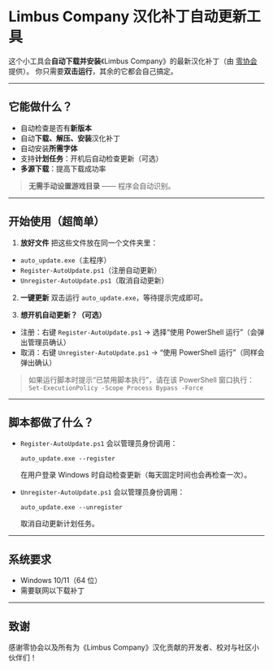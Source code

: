 # Limbus Company 汉化补丁自动更新工具

这个小工具会**自动下载并安装**《Limbus Company》的最新汉化补丁（由 [零协会](https://github.com/LocalizeLimbusCompany/LocalizeLimbusCompany) 提供）。
你只需要**双击运行**，其余的它都会自己搞定。

---

## 它能做什么？

* 自动检查是否有**新版本**
* 自动**下载、解压、安装**汉化补丁
* 自动安装**所需字体**
* 支持**计划任务**：开机后自动检查更新（可选）
* **多源下载**：提高下载成功率

> **无需手动设置游戏目录** —— 程序会自动识别。

---

## 开始使用（超简单）

1. **放好文件**
   把这些文件放在同一个文件夹里：

* `auto_update.exe`（主程序）
* `Register-AutoUpdate.ps1`（注册自动更新）
* `Unregister-AutoUpdate.ps1`（取消自动更新）

2. **一键更新**
   双击运行 `auto_update.exe`，等待提示完成即可。

3. **想开机自动更新？（可选）**

* 注册：右键 `Register-AutoUpdate.ps1` → 选择“使用 PowerShell 运行”（会弹出管理员确认）
* 取消：右键 `Unregister-AutoUpdate.ps1` → “使用 PowerShell 运行”（同样会弹出确认）

> 如果运行脚本时提示“已禁用脚本执行”，请在该 PowerShell 窗口执行：
> `Set-ExecutionPolicy -Scope Process Bypass -Force`

---

## 脚本都做了什么？

* `Register-AutoUpdate.ps1` 会以管理员身份调用：

  ```
  auto_update.exe --register
  ```

  在用户登录 Windows 时自动检查更新（每天固定时间也会再检查一次）。

* `Unregister-AutoUpdate.ps1` 会以管理员身份调用：

  ```
  auto_update.exe --unregister
  ```

  取消自动更新计划任务。

---

## 系统要求

* Windows 10/11（64 位）
* 需要联网以下载补丁

---

## 致谢

感谢零协会以及所有为《Limbus Company》汉化贡献的开发者、校对与社区小伙伴们！
